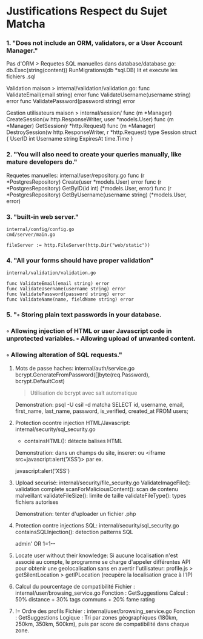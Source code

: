 # Justifications Respect du Sujet Matcha

### 1. "Does not include an ORM, validators, or a User Account Manager."

Pas d'ORM > Requetes SQL manuelles dans database/database.go:
	db.Exec(string(content))
	RunMigrations(db *sql.DB) lit et execute les fichiers .sql

Validation maison > internal/validation/validation.go:
	func ValidateEmail(email string) error
	func ValidateUsername(username string) error
	func ValidatePassword(password string) error

Gestion utilisateurs maison > internal/session/
	func (m *Manager) CreateSession(w http.ResponseWriter, user *models.User)
	func (m *Manager) GetSession(r *http.Request)
	func (m *Manager) DestroySession(w http.ResponseWriter, r *http.Request)
	type Session struct {
		UserID    int
		Username  string
		ExpiresAt time.Time
	}

### 2. "You will also need to create your queries manually, like mature developers do."

Requetes manuelles: internal/user/repository.go
	func (r *PostgresRepository) Create(user *models.User) error
	func (r *PostgresRepository) GetByID(id int) (*models.User, error)
	func (r *PostgresRepository) GetByUsername(username string) (*models.User, error)

### 3. "built-in web server."
	internal/config/config.go
	cmd/server/main.go

	fileServer := http.FileServer(http.Dir("web/static"))

### 4. "All your forms should have proper validation"

	internal/validation/validation.go

	func ValidateEmail(email string) error
	func ValidateUsername(username string) error  
	func ValidatePassword(password string) error
	func ValidateName(name, fieldName string) error

### 5. "◦ Storing plain text passwords in your database. 
### 	◦ Allowing injection of HTML or user Javascript code in unprotected variables. ◦ Allowing upload of unwanted content.
### 	◦ Allowing alteration of SQL requests."

1.  Mots de passe haches:
	internal/auth/service.go
	bcrypt.GenerateFromPassword([]byte(req.Password), bcrypt.DefaultCost)
	> Utilisation de bcrypt avec salt automatique

	Demonstration:
	psql -U csil -d matcha
	SELECT id, username, email, first_name, last_name, 
       password, is_verified, created_at 
	FROM users;


2. Protection ocontre injection HTML/Javascript:
	internal/security/sql_security.go
	- containsHTML(): détecte balises HTML

	Demonstration: dans un champs du site, inserer: <script>alert('XSS')</script> ou <iframe src=javascript:alert('XSS')> par ex.

	javascript:alert('XSS')

3. Upload securisé:
	internal/security/file_security.go
	ValidateImageFile(): validation complete
	scanForMaliciousContent(): scan de contenu malveillant
	validateFileSize(): limite de taille
	validateFileType(): types fichiers autorises

	Demonstration: tenter d'uploader un fichier .php 

4. Protection contre injections SQL:
	internal/security/sql_security.go
	containsSQLInjection(): detection patterns SQL

	admin' OR 1=1--

5. Locate user without their knowledge:
Si aucune localisation n'est associé au compte, le programme se charge d'appeler différentes API pour obtenir une geolocalisation sans en avertir l'utilisateur:
profile.js > getSilentLocation > getIPLocation (recupère la localisation grace à l'IP)

6. Calcul du pourcentage de compatibilité
Fichier : internal/user/browsing_service.go
Fonction : GetSuggestions
Calcul : 50% distance + 30% tags communs + 20% fame rating

6. != Ordre des profils
Fichier : internal/user/browsing_service.go
Fonction : GetSuggestions
Logique : Tri par zones géographiques (180km, 250km, 350km, 500km), puis par score de compatibilité dans chaque zone.